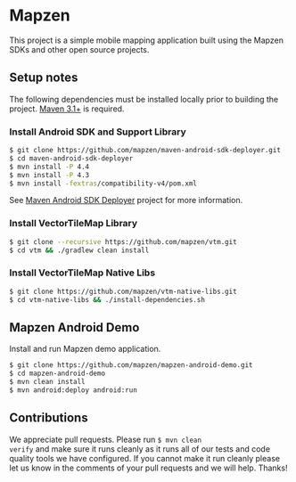 # Mapzen

This project is a simple mobile mapping application built using the Mapzen SDKs and other open source projects. 


## Setup notes

The following dependencies must be installed locally prior to building the project. [Maven 3.1+](http://maven.apache.org/download.cgi) is required.

### Install Android SDK and Support Library

```bash
$ git clone https://github.com/mapzen/maven-android-sdk-deployer.git
$ cd maven-android-sdk-deployer
$ mvn install -P 4.4
$ mvn install -P 4.3
$ mvn install -fextras/compatibility-v4/pom.xml
```

See [Maven Android SDK Deployer](https://github.com/mosabua/maven-android-sdk-deployer) project for more information.

### Install VectorTileMap Library

```bash
$ git clone --recursive https://github.com/mapzen/vtm.git
$ cd vtm && ./gradlew clean install
```

### Install VectorTileMap Native Libs

```bash
$ git clone https://github.com/mapzen/vtm-native-libs.git
$ cd vtm-native-libs && ./install-dependencies.sh
```

## Mapzen Android Demo

Install and run Mapzen demo application.

```bash
$ git clone https://github.com/mapzen/mapzen-android-demo.git
$ cd mapzen-android-demo
$ mvn clean install
$ mvn android:deploy android:run
```

## Contributions
We appreciate pull requests. Please run <code>$ mvn clean verify</code>
and make sure it runs cleanly as it runs all of our tests and code quality tools 
we have configured. If you cannot make it run cleanly please let us know in the
comments of your pull requests and we will help. Thanks!
